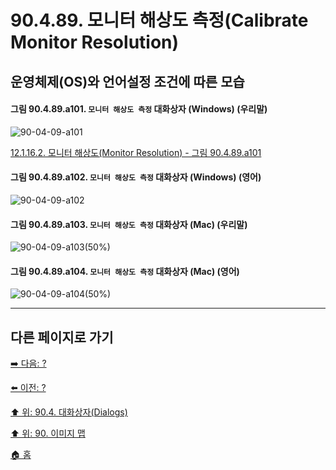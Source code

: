 # 90.4.89. 모니터 해상도 측정(Calibrate Monitor Resolution)
## 운영체제(OS)와 언어설정 조건에 따른 모습

<a id="90-04-09-a101"></a>

#### 그림 90.4.89.a101. `모니터 해상도 측정` 대화상자 (Windows) (우리말)
![90-04-09-a101](https://github.com/wonder13662/gimp/assets/15767104/aba5816c-b1e9-4926-9095-25fec6f9725d)

[12.1.16.2. 모니터 해상도(Monitor Resolution) - 그림 90.4.89.a101](./12-01-16-02-monitor_resolution.md#90-04-09-a101)

<a id="90-04-09-a102"></a>

#### 그림 90.4.89.a102. `모니터 해상도 측정` 대화상자 (Windows) (영어)
![90-04-09-a102](https://github.com/wonder13662/gimp/assets/15767104/531a0ed7-3f12-4a7e-94f1-61c9764bd515)

<a id="90-04-09-a103"></a>

#### 그림 90.4.89.a103. `모니터 해상도 측정` 대화상자 (Mac) (우리말)
![90-04-09-a103(50%)](https://github.com/wonder13662/gimp/assets/15767104/f6d75721-2ed8-40f5-948a-1dd6083a042d)

<a id="90-04-09-a104"></a>

#### 그림 90.4.89.a104. `모니터 해상도 측정` 대화상자 (Mac) (영어)
![90-04-09-a104(50%)](https://github.com/wonder13662/gimp/assets/15767104/eacae24e-a6ee-4997-bd74-a3f996113bc7)

***

## 다른 페이지로 가기

[➡️ 다음: ?]()

[⬅️ 이전: ?]()

[⬆️ 위: 90.4. 대화상자(Dialogs)](./90-04-00-dialogs.md)

[⬆️ 위: 90. 이미지 맵](./90-00-image-map.md)

[🏠 홈](./00-home.md)
